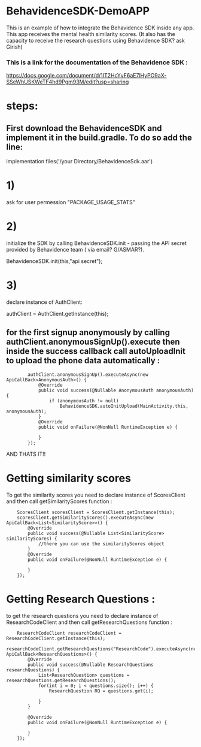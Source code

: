# BehavidenceSDK-DemoAPP
 
This is an example of how to integrate  the Behavidence SDK inside any app. 
This app receives the mental health similarity scores. (It also has the capacity to receive the research questions using Behavidence SDK? ask Girish)

### This is a link for the documentation of the Behavidence SDK :
https://docs.google.com/document/d/1IT2HcYvF6aE7lHyPO9aX-SSeWhUSKWeTF4hd9Pgm93M/edit?usp=sharing

# steps:

## First download the BehavidenceSDK and implement it in the build.gradle. To do so add the line:

implementation files('/your Directory/BehavidenceSdk.aar')

# 1)
ask for user permession "PACKAGE_USAGE_STATS"
# 2) 
initialize the SDK by calling BehavidenceSDK.init - passing the API secret provided by Behavidence team ( via email? G/ASMAR?). 

BehavidenceSDK.init(this,"api secret");
# 3)
declare instance of AuthClient:

authClient = AuthClient.getInstance(this);

## for the first signup anonymously by calling authClient.anonymousSignUp().execute then inside the success callback call autoUploadInit to upload the phone data automatically :

            authClient.anonymousSignUp().executeAsync(new ApiCallBack<AnonymousAuth>() {
                @Override
                public void success(@Nullable AnonymousAuth anonymousAuth) {
                    if (anonymousAuth != null)
                        BehavidenceSDK.autoInitUpload(MainActivity.this, anonymousAuth);
                }
                @Override
                public void onFailure(@NonNull RuntimeException e) {

                }
            });
            
 AND THATS IT!!
 
 
 # Getting similarity scores 
 
 To get the similarity scores you need to declare instance of ScoresClient and then call getSimilarityScores function :
 
        ScoresClient scoresClient = ScoresClient.getInstance(this);
        scoresClient.getSimilarityScores().executeAsync(new ApiCallBack<List<SimilarityScore>>() {
            @Override
            public void success(@Nullable List<SimilarityScore> similarityScores) {
                //there you can use the similarityScores object  
            }
            @Override
            public void onFailure(@NonNull RuntimeException e) {

            }
        });
 
 
 # Getting Research Questions :
 
 to get the research questions you need to declare instance of ResearchCodeClient and then call getResearchQuestions function :
 
        ResearchCodeClient researchCodeClient = ResearchCodeClient.getInstance(this);
        researchCodeClient.getResearchQuestions("ResearchCode").executeAsync(new ApiCallBack<ResearchQuestions>() {
            @Override
            public void success(@Nullable ResearchQuestions researchQuestions) {
                List<ResearchQuestion> questions = researchQuestions.getResearchQuestions();
                for(int i = 0; i < questions.size(); i++) {
                    ResearchQuestion RQ = questions.get(i);

                }
            }

            @Override
            public void onFailure(@NonNull RuntimeException e) {

            }
        });
 
 

